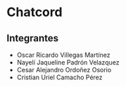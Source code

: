 # Chatcord

## Integrantes
- Oscar Ricardo Villegas Martínez
- Nayelí Jaqueline Padrón Velazquez
- Cesar Alejandro Ordoñez Osorio
- Cristian Uriel Camacho Pérez
